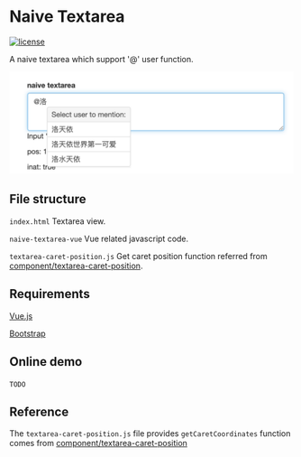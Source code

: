 # Naive Textarea
[![license](https://img.shields.io/github/license/bunnyxt/naive-textarea.svg)](https://github.com/bunnyxt/naive-textarea/blob/master/LICENSE.TXT)

A naive textarea which support '@' user function.

![demo1](demo1.png "demo1")

## File structure
`index.html` Textarea view.

`naive-textarea-vue` Vue related javascript code.

`textarea-caret-position.js` Get caret position function referred from [component/textarea-caret-position](https://github.com/component/textarea-caret-position).

## Requirements
[Vue.js](https://vuejs.org)

[Bootstrap](https://getbootstrap.com)

## Online demo
`TODO`

## Reference
The `textarea-caret-position.js` file provides `getCaretCoordinates` function comes from [component/textarea-caret-position](https://github.com/component/textarea-caret-position)
